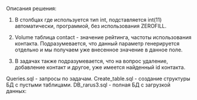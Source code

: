 Описания решения:

1. В столбцах где используется тип int, подставляется int(11) автоматически, программой, без использования ZEROFILL.

2. Volume таблица contact - значение рейтинга, частоты использования контакта. Подразумевается, что данный параметр генерируется отдельно и мы получаем уже внесенное значение в данное поле.

3. В задачах также подразумевается, что на вопрос удаление, добавление контакт и другое, уже имеется найденный id контакта.

Queries.sql - запросы по задачам.
Create_table.sql - создание структуры БД с пустыми таблицами.
DB_rarus3.sql - полная БД с загрузкой данных:

